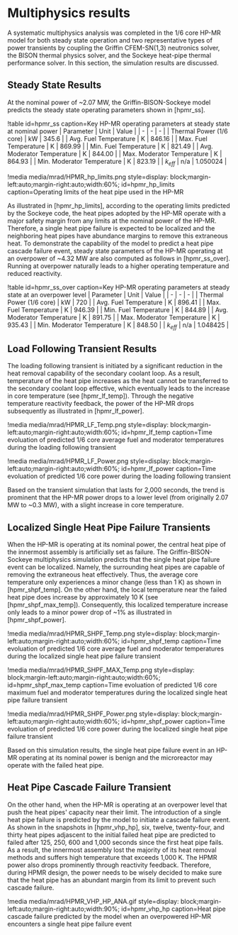 # Multiphysics results

A systematic multiphysics analysis was completed in the 1/6 core HP-MR model for both steady state operation and two representative types of power transients by coupling the Griffin CFEM-SN(1,3) neutronics solver, the BISON thermal physics solver, and the Sockeye heat-pipe thermal performance solver. In this section, the simulation results are discussed.

## Steady State Results

At the nominal power of ~2.07 MW, the Griffin-BISON-Sockeye model predicts the steady state operating parameters shown in [hpmr_ss].

!table id=hpmr_ss caption=Key HP-MR operating parameters at steady state at nominal power
| Parameter | Unit | Value |
| - | - | - |
| Thermal Power (1/6 core) | kW | 345.6 |
| Avg. Fuel Temperature | K | 846.16 |
| Max. Fuel Temperature | K | 869.99 |
| Min. Fuel Temperature | K | 821.49 |
| Avg. Moderator Temperature | K | 844.00 |
| Max. Moderator Temperature | K | 864.93 |
| Min. Moderator Temperature | K | 823.19 |
| $k_{eff}$ | n/a | 1.050024 |

!media media/mrad/HPMR_hp_limits.png
       style=display: block;margin-left:auto;margin-right:auto;width:60%;
       id=hpmr_hp_limits
       caption=Operating limits of the heat pipe used in the HP-MR

As illustrated in [hpmr_hp_limits], according to the operating limits predicted by the Sockeye code, the heat pipes adopted by the HP-MR operate with a major safety margin from any limits at the nominal power of the HP-MR. Therefore, a single heat pipe failure is expected to be localized and the neighboring heat pipes have abundance margins to remove this extraneous heat. To demonstrate the capability of the model to predict a heat pipe cascade failure event, steady state parameters of the HP-MR operating at an overpower of ~4.32 MW are also computed as follows in [hpmr_ss_over]. Running at overpower naturally leads to a higher operating temperature and reduced reactivity.

!table id=hpmr_ss_over caption=Key HP-MR operating parameters at steady state at an overpower level
| Parameter | Unit | Value |
| - | - | - |
| Thermal Power (1/6 core) | kW | 720 |
| Avg. Fuel Temperature | K | 896.41 |
| Max. Fuel Temperature | K | 946.39 |
| Min. Fuel Temperature | K | 844.89 |
| Avg. Moderator Temperature | K | 891.75 |
| Max. Moderator Temperature | K | 935.43 |
| Min. Moderator Temperature | K | 848.50 |
| $k_{eff}$ | n/a | 1.048425 |

## Load Following Transient Results

The loading following transient is initiated by a significant reduction in the heat removal capability of the secondary coolant loop. As a result, temperature of the heat pipe increases as the heat cannot be transferred to the secondary coolant loop effective, which eventually leads to the increase in core temperature (see [hpmr_lf_temp]). Through the negative temperature reactivity feedback, the power of the HP-MR drops subsequently as illustrated in [hpmr_lf_power].

!media media/mrad/HPMR_LF_Temp.png
       style=display: block;margin-left:auto;margin-right:auto;width:60%;
       id=hpmr_lf_temp
       caption=Time evoluation of predicted 1/6 core average fuel and moderator temperatures during the loading following transient


!media media/mrad/HPMR_LF_Power.png
       style=display: block;margin-left:auto;margin-right:auto;width:60%;
       id=hpmr_lf_power
       caption=Time evoluation of predicted 1/6 core power during the loading following transient

Based on the transient simulation that lasts for 2,000 seconds, the trend is prominent that the HP-MR power drops to a lower level (from originally 2.07 MW to ~0.3 MW), with a slight increase in core temperature.

## Localized Single Heat Pipe Failure Transients

When the HP-MR is operating at its nominal power, the central heat pipe of the innermost assembly is artificially set as failure. The Griffin-BISON-Sockeye multiphysics simulation predicts that the single heat pipe failure event can be localized. Namely, the surrounding heat pipes are capable of removing the extraneous heat effectively. Thus, the average core temperature only experiences a minor change (less than 1 K) as shown in [hpmr_shpf_temp]. On the other hand, the local temperature near the failed heat pipe does increase by approximately 10 K (see [hpmr_shpf_max_temp]). Consequently, this localized temperature increase only leads to a minor power drop of ~1% as illustrated in [hpmr_shpf_power].

!media media/mrad/HPMR_SHPF_Temp.png
       style=display: block;margin-left:auto;margin-right:auto;width:60%;
       id=hpmr_shpf_temp
       caption=Time evoluation of predicted 1/6 core average fuel and moderator temperatures during the localized single heat pipe failure transient

!media media/mrad/HPMR_SHPF_MAX_Temp.png
       style=display: block;margin-left:auto;margin-right:auto;width:60%;
       id=hpmr_shpf_max_temp
       caption=Time evoluation of predicted 1/6 core maximum fuel and moderator temperatures during the localized single heat pipe failure transient

!media media/mrad/HPMR_SHPF_Power.png
       style=display: block;margin-left:auto;margin-right:auto;width:60%;
       id=hpmr_shpf_power
       caption=Time evoluation of predicted 1/6 core power during the localized single heat pipe failure transient

Based on this simulation results, the single heat pipe failure event in an HP-MR operating at its nominal power is benign and the microreactor may operate with the failed heat pipe.

## Heat Pipe Cascade Failure Transient

On the other hand, when the HP-MR is operating at an overpower level that push the heat pipes' capacity near their limit. The introduction of a single heat pipe failure is predicted by the model to initiate a cascade failure event. As shown in the snapshots in [hpmr_vhp_hp], six, twelve, twenty-four, and thirty heat pipes adjascent to the initial failed heat pipe are predicted to failed after 125, 250, 600 and 1,000 seconds since the first heat pipe fails. As a result, the innermost assembly lost the majority of its heat removal methods and suffers high temperature that exceeds 1,000 K. The HPMR power also drops prominently through reactivity feedback. Therefore, during HPMR design, the power needs to be wisely decided to make sure that the heat pipe has an abundant margin from its limit to prevent such cascade failure.

!media media/mrad/HPMR_VHP_HP_ANA.gif
       style=display: block;margin-left:auto;margin-right:auto;width:90%;
       id=hpmr_vhp_hp
       caption=Heat pipe cascade failure predicted by the model when an overpowered HP-MR encounters a single heat pipe failure event